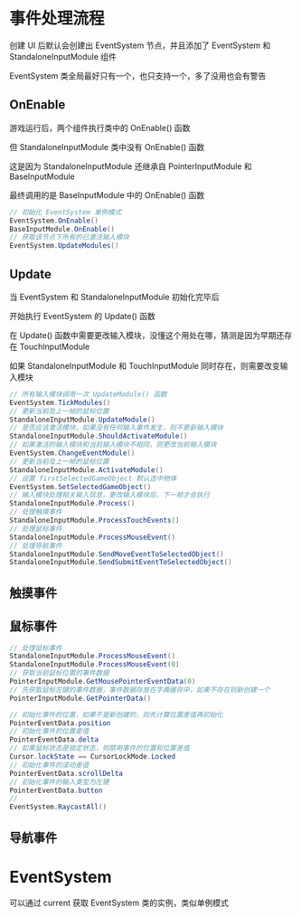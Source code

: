 # 事件处理流程

创建 UI 后默认会创建出 EventSystem 节点，并且添加了 EventSystem 和 StandaloneInputModule 组件

EventSystem 类全局最好只有一个，也只支持一个，多了没用也会有警告

## OnEnable

游戏运行后，两个组件执行类中的 OnEnable() 函数

但 StandaloneInputModule 类中没有 OnEnable() 函数

这是因为 StandaloneInputModule 还继承自 PointerInputModule 和 BaseInputModule

最终调用的是 BaseInputModule 中的 OnEnable() 函数

```c#
// 初始化 EventSystem 单例模式
EventSystem.OnEnable()
BaseInputModule.OnEnable()
// 获取该节点下所有的已激活输入模块
EventSystem.UpdateModules()
```

## Update

当 EventSystem 和 StandaloneInputModule 初始化完毕后

开始执行 EventSystem 的 Update() 函数

在 Update() 函数中需要更改输入模块，没懂这个用处在哪，猜测是因为早期还存在 TouchInputModule

如果 StandaloneInputModule 和 TouchInputModule 同时存在，则需要改变输入模块

```c#
// 所有输入模块调用一次 UpdateModule() 函数
EventSystem.TickModules()
// 更新当前及上一帧的鼠标位置
StandaloneInputModule.UpdateModule()
// 是否应该激活模块，如果没有任何输入事件发生，则不更新输入模块
StandaloneInputModule.ShouldActivateModule()
// 如果激活的输入模块和当前输入模块不相同，则更改当前输入模块
EventSystem.ChangeEventModule()
// 更新当前及上一帧的鼠标位置
StandaloneInputModule.ActivateModule()
// 设置 firstSelectedGameObject 默认选中物体
EventSystem.SetSelectedGameObject()
// 输入模块处理相关输入信息，更改输入模块后，下一帧才会执行
StandaloneInputModule.Process()
// 处理触摸事件
StandaloneInputModule.ProcessTouchEvents()
// 处理鼠标事件
StandaloneInputModule.ProcessMouseEvent()
// 处理导航事件
StandaloneInputModule.SendMoveEventToSelectedObject()
StandaloneInputModule.SendSubmitEventToSelectedObject()
```

## 触摸事件



## 鼠标事件

```C#
// 处理鼠标事件
StandaloneInputModule.ProcessMouseEvent()
StandaloneInputModule.ProcessMouseEvent(0)
// 获取当前鼠标位置的事件数据
PointerInputModule.GetMousePointerEventData(0)
// 先获取鼠标左键的事件数据，事件数据存放在字典缓存中，如果不存在则新创建一个
PointerInputModule.GetPointerData()

// 初始化事件的位置，如果不是新创建的，则先计算位置差值再初始化
PointerEventData.position
// 初始化事件的位置差值
PointerEventData.delta
// 如果鼠标状态是锁定状态，则禁用事件的位置和位置差值
Cursor.lockState == CursorLockMode.Locked
// 初始化事件的滚动差值
PointerEventData.scrollDelta
// 初始化事件的输入类型为左键
PointerEventData.button
// 
EventSystem.RaycastAll()
```



## 导航事件



# EventSystem

可以通过 current 获取 EventSystem 类的实例，类似单例模式

